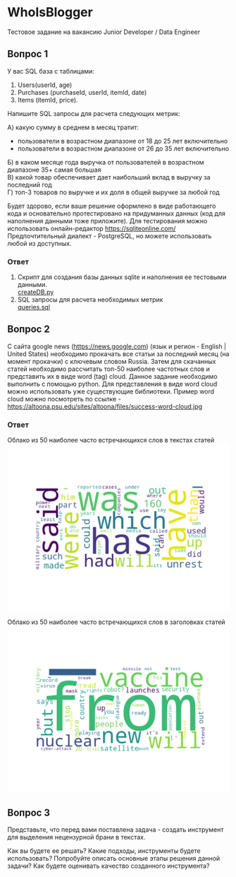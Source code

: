 # WhoIsBlogger

Тестовое задание на вакансию Junior Developer / Data Engineer

## Вопрос 1
У вас SQL база с таблицами:
1) Users(userId, age)
2) Purchases (purchaseId, userId, itemId, date)
3) Items (itemId, price).

Напишите SQL запросы для расчета следующих метрик:

А) какую сумму в среднем в месяц тратит:
- пользователи в возрастном диапазоне от 18 до 25 лет включительно  
- пользователи в возрастном диапазоне от 26 до 35 лет включительно 

Б) в каком месяце года выручка от пользователей в возрастном диапазоне 35+ самая большая   
В) какой товар обеспечивает дает наибольший вклад в выручку за последний год   
Г) топ-3 товаров по выручке и их доля в общей выручке за любой год    

Будет здорово, если ваше решение оформлено в виде работающего кода и основательно протестировано на придуманных данных (код для наполнения данными тоже приложите).
Для тестирования можно использовать онлайн-редактор https://sqliteonline.com/
Предпочтительный диалект - PostgreSQL, но можете использовать любой из доступных.

### Ответ

1. Скрипт для создания базы данных sqlite и наполнения ее тестовыми данными.  
[createDB.py](./1/createDB.py)
2. SQL запросы для расчета необходимых метрик  
[queries.sql](./1/queries.sql)

## Вопрос 2
С сайта google news (https://news.google.com) (язык и регион - English | United States) необходимо
прокачать все статьи за последний месяц (на момент прокачки) с ключевым словом Russia.
Затем для скачанных статей необходимо рассчитать топ-50 наиболее частотных слов и представить их в виде word (tag) cloud.
Данное задание необходимо выполнить с помощью python.
Для представления в виде word cloud можно использовать уже существующие библиотеки.
Пример word cloud можно посмотреть по ссылке -
https://altoona.psu.edu/sites/altoona/files/success-word-cloud.jpg

### Ответ

Облако из 50 наиболее часто встречающихся слов в текстах статей   
![Облако слов из статей](./2/Figure_1.png)  

Облако из 50 наиболее часто встречающихся слов в заголовках статей  
![Облако слов из заголовков](./2/Figure_2.png)



## Вопрос 3
Представьте, что перед вами поставлена задача - создать инструмент для выделения нецензурной брани в текстах.

Как вы будете ее решать?
Какие подходы, инструменты будете использовать?
Попробуйте описать основные этапы решения данной задачи?
Как будете оценивать качество созданного инструмента?
